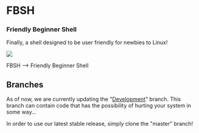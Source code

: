 # FBSH

### Friendly Beginner Shell

Finally, a shell designed to be user friendly for newbies to Linux!


<img src="https://img.shields.io/badge/Build-Passing-green.svg"></img>

FBSH --> Friendly Beginner Shell

## Branches

As of now, we are currently updating the "[Development](https://github.com/Group-Code-Unlimited/FBSH/tree/Development)" branch. This branch can contain code that has the possibility of hurting your system in some way... 

In order to use our latest stable release, simply clone the "master" branch!

